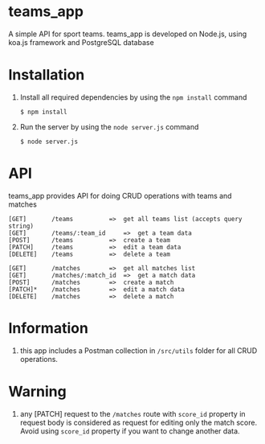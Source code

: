 # teams_app
A simple API for sport teams. teams_app is developed on Node.js, using koa.js framework and PostgreSQL database

# Installation
1) Install all required dependencies by using the ```npm install``` command

	```
	$ npm install
	```
2) Run the server by using the ```node server.js``` command

	```
	$ node server.js
	```

# API
teams_app provides API for doing CRUD operations with teams and matches

	[GET]		/teams			=>	get all teams list (accepts query string)
	[GET]		/teams/:team_id		=>	get a team data
	[POST]   	/teams			=>	create a team
	[PATCH]		/teams			=>	edit a team data
	[DELETE]	/teams			=>	delete a team

	[GET]		/matches		=>	get all matches list
	[GET]		/matches/:match_id	=>	get a match data
	[POST]   	/matches		=>	create a match
	[PATCH]*	/matches		=>	edit a match data
	[DELETE]	/matches		=>	delete a match

# Information
1) this app includes a Postman collection in ```/src/utils``` folder for all CRUD operations.

# Warning
1) any [PATCH] request to the ```/matches``` route with ```score_id``` property in request body is considered as request for editing only the match score. Avoid using ```score_id``` property if you want to change another data.